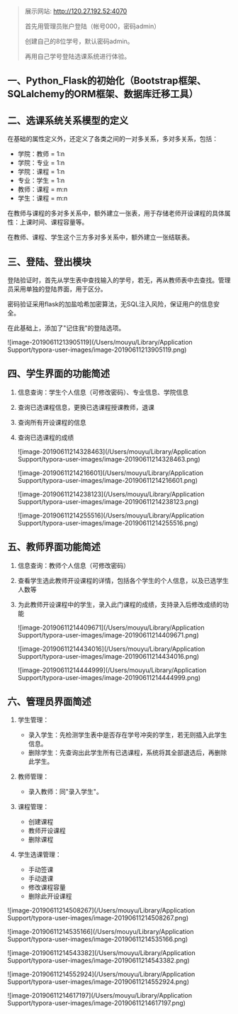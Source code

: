 > 展示网站: <http://120.27.192.52:4070>
>
> 首先用管理员账户登陆（帐号000，密码admin）
>
> 创建自己的8位学号，默认密码admin。
>
> 再用自己学号登陆选课系统进行体验。

## 一、Python_Flask的初始化（Bootstrap框架、SQLalchemy的ORM框架、数据库迁移工具）


## 二、选课系统关系模型的定义

在基础的属性定义外，还定义了各类之间的一对多关系，多对多关系，包括：

- 学院：教师 = 1:n
- 学院：专业 = 1:n
- 学院：课程 = 1:n
- 专业：学生 = 1:n
- 教师：课程 = m:n
- 学生：课程 = m:n

在教师与课程的多对多关系中，额外建立一张表，用于存储老师开设课程的具体属性：上课时间、课程容量等。

在教师、课程、学生这个三方多对多关系中，额外建立一张结联表。 


## 三、登陆、登出模块

登陆验证时，首先从学生表中查找输入的学号，若无，再从教师表中去查找。管理员采用单独的登陆界面，用于区分。

密码验证采用flask的加盐哈希加密算法，无SQL注入风险，保证用户的信息安全。

在此基础上，添加了"记住我"的登陆选项。

![image-20190611213905119](/Users/mouyu/Library/Application Support/typora-user-images/image-20190611213905119.png)


## 四、学生界面的功能简述

1. 信息查询：学生个人信息（可修改密码）、专业信息、学院信息

2. 查询已选课程信息，更换已选课程授课教师，退课

3. 查询所有开设课程的信息

4. 查询已选课程的成绩

   ![image-20190611214328463](/Users/mouyu/Library/Application Support/typora-user-images/image-20190611214328463.png)

   ![image-20190611214216601](/Users/mouyu/Library/Application Support/typora-user-images/image-20190611214216601.png)

   ![image-20190611214238123](/Users/mouyu/Library/Application Support/typora-user-images/image-20190611214238123.png)

   ![image-20190611214255516](/Users/mouyu/Library/Application Support/typora-user-images/image-20190611214255516.png)


## 五、教师界面功能简述

1. 信息查询：教师个人信息（可修改密码）

2. 查看学生选此教师开设课程的详情，包括各个学生的个人信息，以及已选学生人数等

3. 为此教师开设课程中的学生，录入此门课程的成绩，支持录入后修改成绩的功能

   ![image-20190611214409671](/Users/mouyu/Library/Application Support/typora-user-images/image-20190611214409671.png)

   ![image-20190611214434016](/Users/mouyu/Library/Application Support/typora-user-images/image-20190611214434016.png)

   ![image-20190611214444999](/Users/mouyu/Library/Application Support/typora-user-images/image-20190611214444999.png)


## 六、管理员界面简述

1. 学生管理：
   - 录入学生：先检测学生表中是否存在学号冲突的学生，若无则插入此学生信息。
   - 删除学生：先查询出此学生所有已选课程，系统将其全部退选后，再删除此学生。

2. 教师管理：
   - 录入教师：同"录入学生"。

3. 课程管理：
   - 创建课程
   - 教师开设课程
   - 删除课程

4. 学生选课管理：
   - 手动签课
   - 手动退课
   - 修改课程容量
   - 删除此开设课程

![image-20190611214508267](/Users/mouyu/Library/Application Support/typora-user-images/image-20190611214508267.png)

![image-20190611214535166](/Users/mouyu/Library/Application Support/typora-user-images/image-20190611214535166.png)

![image-20190611214543382](/Users/mouyu/Library/Application Support/typora-user-images/image-20190611214543382.png)

![image-20190611214552924](/Users/mouyu/Library/Application Support/typora-user-images/image-20190611214552924.png)

![image-20190611214617197](/Users/mouyu/Library/Application Support/typora-user-images/image-20190611214617197.png)
